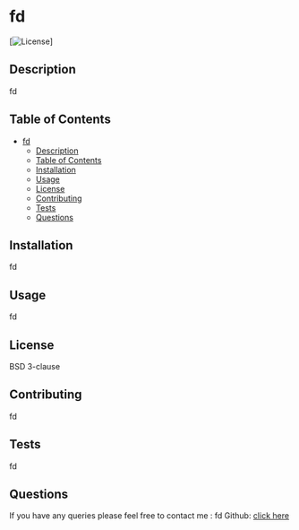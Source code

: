 # fd
[![License](https://img.shields.io/badge/License-BSD_3--Clause-blue.svg)]
## Description
fd
## Table of Contents
- [fd](#fd)
  - [Description](#description)
  - [Table of Contents](#table-of-contents)
  - [Installation](#installation)
  - [Usage](#usage)
  - [License](#license)
  - [Contributing](#contributing)
  - [Tests](#tests)
  - [Questions](#questions)
## Installation
fd
## Usage 
fd
## License
BSD 3-clause
## Contributing 
fd
## Tests
fd
## Questions 
If you have any queries please feel free to contact me : fd
Github: <a href="github.com/fd">click here</a>
